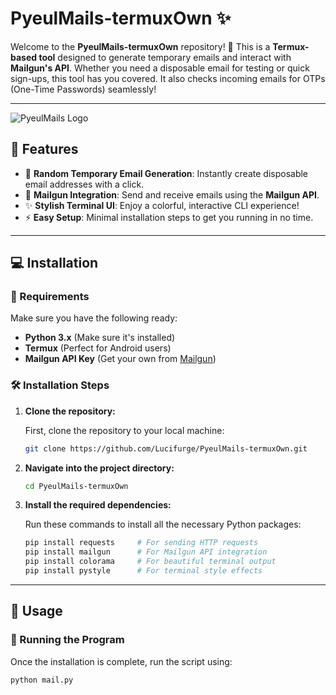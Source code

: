 # PyeulMails-termuxOwn ✨

Welcome to the **PyeulMails-termuxOwn** repository! 🎉 This is a **Termux-based tool** designed to generate temporary emails and interact with **Mailgun's API**. Whether you need a disposable email for testing or quick sign-ups, this tool has you covered. It also checks incoming emails for OTPs (One-Time Passwords) seamlessly!

---

![PyeulMails Logo](https://via.placeholder.com/150)

## 🚀 Features

- 🎯 **Random Temporary Email Generation**: Instantly create disposable email addresses with a click.
- 📧 **Mailgun Integration**: Send and receive emails using the **Mailgun API**.
- ✨ **Stylish Terminal UI**: Enjoy a colorful, interactive CLI experience!
- ⚡ **Easy Setup**: Minimal installation steps to get you running in no time.

---

## 💻 Installation

### 📜 Requirements

Make sure you have the following ready:

- **Python 3.x** (Make sure it's installed)
- **Termux** (Perfect for Android users)
- **Mailgun API Key** (Get your own from [Mailgun](https://www.mailgun.com/))

### 🛠️ Installation Steps

1. **Clone the repository:**

    First, clone the repository to your local machine:

    ```bash
    git clone https://github.com/Lucifurge/PyeulMails-termuxOwn.git
    ```

2. **Navigate into the project directory:**

    ```bash
    cd PyeulMails-termuxOwn
    ```

3. **Install the required dependencies:**

    Run these commands to install all the necessary Python packages:

    ```bash
    pip install requests     # For sending HTTP requests
    pip install mailgun      # For Mailgun API integration
    pip install colorama     # For beautiful terminal output
    pip install pystyle      # For terminal style effects
    ```

---

## 🚀 Usage

### 📲 Running the Program

Once the installation is complete, run the script using:

```bash
python mail.py
